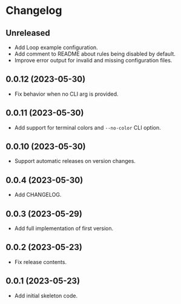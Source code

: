 # Changelog

## Unreleased

- Add Loop example configuration.
- Add comment to README about rules being disabled by default.
- Improve error output for invalid and missing configuration files.

## 0.0.12 (2023-05-30)

- Fix behavior when no CLI arg is provided.

## 0.0.11 (2023-05-30)

- Add support for terminal colors and `--no-color` CLI option.

## 0.0.10 (2023-05-30)

- Support automatic releases on version changes.

## 0.0.4 (2023-05-30)

- Add CHANGELOG.

## 0.0.3 (2023-05-29)

- Add full implementation of first version.

## 0.0.2 (2023-05-23)

- Fix release contents.

## 0.0.1 (2023-05-23)

- Add initial skeleton code.
